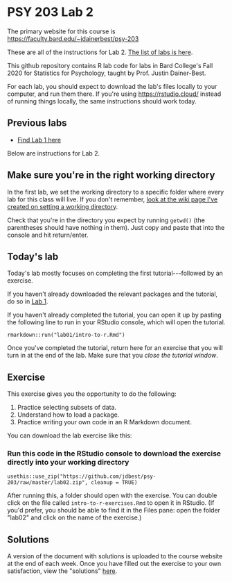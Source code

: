 # PSY 203 Lab 2

The primary website for this course is <https://faculty.bard.edu/~jdainerbest/psy-203>

These are all of the instructions for Lab 2. [The list of labs is here](../../.).

This github repository contains R lab code for labs in Bard College's Fall 2020 for Statistics for Psychology, taught by Prof. Justin Dainer-Best. 

For each lab, you should expect to download the lab's files locally to your computer, and run them there. If you're using https://rstudio.cloud/ instead of running things locally, the same instructions should work today. 

## Previous labs

* [Find Lab 1 here](./01-lab-instructions.md)

Below are instructions for Lab 2.

## Make sure you're in the right working directory

In the first lab, we set the working directory to a specific folder where every lab for this class will live. If you don't remember, [look at the wiki page I've created on setting a working directory](../../wiki/setting-a-working-directory). 

Check that you're in the directory you expect by running `getwd()` (the parentheses should have nothing in them). Just copy and paste that into the console and hit return/enter.

## Today's lab

Today's lab mostly focuses on completing the first tutorial---followed by an exercise. 

If you haven't already downloaded the relevant packages and the tutorial, do so in [Lab 1](./01-lab-instructions.md). 

If you haven't already completed the tutorial, you can open it up by pasting the following line to run in your RStudio console, which will open the tutorial. 

```
rmarkdown::run("lab01/intro-to-r.Rmd")
```

Once you've completed the tutorial, return here for an exercise that you will turn in at the end of the lab. Make sure that you *close the tutorial window*. 

## Exercise

This exercise gives you the opportunity to do the following: 

1. Practice selecting subsets of data.
2. Understand how to load a package.
3. Practice writing your own code in an R Markdown document. 

You can download the lab exercise like this:

### Run this code in the RStudio console to download the exercise directly into your working directory

```
usethis::use_zip("https://github.com/jdbest/psy-203/raw/master/lab02.zip", cleanup = TRUE)
```

After running this, a folder should open with the exercise. You can double click on the file called `intro-to-r-exercises.Rmd` to open it in RStudio. (If you'd prefer, you should be able to find it in the Files pane: open the folder "lab02" and click on the name of the exercise.)

## Solutions

A version of the document with solutions is uploaded to the course website at the end of each week. Once you have filled out the exercise to your own satisfaction, view the "solutions" [here](https://faculty.bard.edu/~jdainerbest/psy-203/posts/2020-09-11-lab-2-answers/).